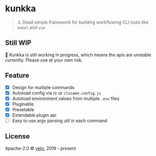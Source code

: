 # kunkka
> :anchor: Dead simple framework for building workflowing CLI tools like `babel` and `vue`

## Still WIP
:rotating_light: Kunkka is still working in progress, which means the apis are unstable currently.
Please use at your own risk.

## Feature
- [x] Design for multiple commands
- [x] Autoload config via rc or `cliname.config.js`
- [x] Autoload environment values from multiple `.env` files
- [x] Pluginable
- [x] Presetable
- [x] Extendable plugin api
- [ ] Easy to use argv parsing util in each command

## License
Apache-2.0 &copy; [yelo](https://github.com/imyelo), 2019 - present
